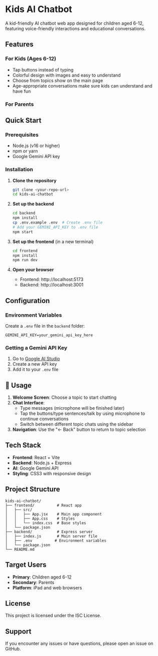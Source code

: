 # Kids AI Chatbot

A kid-friendly AI chatbot web app designed for children aged 6-12, featuring voice-friendly interactions and educational conversations.

## Features

### For Kids (Ages 6-12)
- Tap buttons instead of typing
- Colorful design with images and easy to understand
- Choose from topics show on the main page
- Age-appropriate conversations make sure kids can understand and have fun

### For Parents


## Quick Start

### Prerequisites
- Node.js (v16 or higher)
- npm or yarn
- Google Gemini API key

### Installation

1. **Clone the repository**
   ```bash
   git clone <your-repo-url>
   cd kids-ai-chatbot
   ```

2. **Set up the backend**
   ```bash
   cd backend
   npm install
   cp .env.example .env  # Create .env file
   # Add your GEMINI_API_KEY to .env file
   npm start
   ```

3. **Set up the frontend** (in a new terminal)
   ```bash
   cd frontend
   npm install
   npm run dev
   ```

4. **Open your browser**
   - Frontend: http://localhost:5173
   - Backend: http://localhost:3001

## Configuration

### Environment Variables

Create a `.env` file in the `backend` folder:

```env
GEMINI_API_KEY=your_gemini_api_key_here
```

### Getting a Gemini API Key

1. Go to [Google AI Studio](https://makersuite.google.com/app/apikey)
2. Create a new API key
3. Add it to your `.env` file

## 📱 Usage

1. **Welcome Screen**: Choose a topic to start chatting
2. **Chat Interface**: 
   - Type messages (microphone will be finished later)
   - Tap the buttons/type sentences/talk by using microphone to continue conversations
   - Switch between different topic chats using the sidebar
3. **Navigation**: Use the "← Back" button to return to topic selection

## Tech Stack

- **Frontend**: React + Vite
- **Backend**: Node.js + Express
- **AI**: Google Gemini API
- **Styling**: CSS3 with responsive design

## Project Structure

```
kids-ai-chatbot/
├── frontend/          # React app
│   ├── src/
│   │   ├── App.jsx    # Main app component
│   │   ├── App.css    # Styles
│   │   └── index.css  # Base styles
│   └── package.json
├── backend/           # Express server
│   ├── index.js       # Main server file
│   ├── .env          # Environment variables
│   └── package.json
└── README.md
```

## Target Users

- **Primary**: Children aged 6-12
- **Secondary**: Parents
- **Platform**: iPad and web browsers



## License

This project is licensed under the ISC License.

## Support

If you encounter any issues or have questions, please open an issue on GitHub.